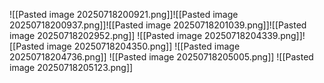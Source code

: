 ![[Pasted image 20250718200921.png]]![[Pasted image 20250718200937.png]]![[Pasted image 20250718201039.png]]![[Pasted image 20250718202952.png]]
![[Pasted image 20250718204339.png]]![[Pasted image 20250718204350.png]]
![[Pasted image 20250718204736.png]]
![[Pasted image 20250718205005.png]]
![[Pasted image 20250718205123.png]]